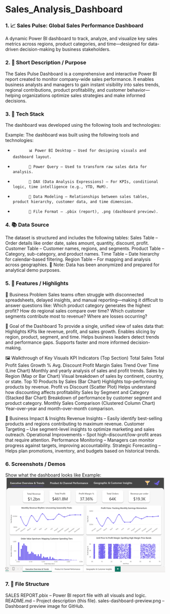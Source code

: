 # Sales_Analysis_Dashboard
### 1.      📈 Sales Pulse: Global Sales Performance Dashboard
A dynamic Power BI dashboard to track, analyze, and visualize key sales metrics across regions, product categories, and time—designed for data-driven decision-making by business stakeholders.


### 2.       📝 Short Description / Purpose
The Sales Pulse Dashboard is a comprehensive and interactive Power BI report created to monitor company-wide sales performance. It enables business analysts and managers to gain instant visibility into sales trends, regional contributions, product profitability, and customer behavior—helping organizations optimize sales strategies and make informed decisions.


### 3.       🧰 Tech Stack
The dashboard was developed using the following tools and technologies:

Example:
The dashboard was built using the following tools and technologies:<br>
*            📊 Power BI Desktop – Used for designing visuals and dashboard layout.
*            🔄 Power Query – Used to transform raw sales data for analysis.
*            🧠 DAX (Data Analysis Expressions) – For KPIs, conditional logic, time intelligence (e.g., YTD, MoM).
*            🔗 Data Modeling – Relationships between sales tables, product hierarchy, customer data, and time dimension.
*            📁 File Format – .pbix (report), .png (dashboard preview).


### 4.      📚 Data Source
The dataset is structured and includes the following tables:
Sales Table – Order details like order date, sales amount, quantity, discount, profit.
Customer Table – Customer names, regions, and segments.
Product Table – Category, sub-category, and product names.
Time Table – Date hierarchy for calendar-based filtering.
Region Table – For mapping and analysis across geographies.
📌 Note: Data has been anonymized and prepared for analytical demo purposes.


### 5.      📌 Features / Highlights
🧩 Business Problem
Sales teams often struggle with disconnected spreadsheets, delayed insights, and manual reporting—making it difficult to answer questions like:
Which product category generates the highest profit?
How do regional sales compare over time?
Which customer segments contribute most to revenue?
Where are losses occurring?

🎯 Goal of the Dashboard
To provide a single, unified view of sales data that:
Highlights KPIs like revenue, profit, and sales growth.
Enables slicing by region, product, segment, and time.
Helps business leaders detect trends and performance gaps.
Supports faster and more informed decision-making.

🖼️ Walkthrough of Key Visuals
KPI Indicators (Top Section)
Total Sales
Total Profit
Sales Growth %
Avg. Discount
Profit Margin
Sales Trend Over Time (Line Chart)
Monthly and yearly analysis of sales and profit trends.
Sales by Region (Map or Bar Chart)
Visual breakdown of sales by continent, country, or state.
Top 10 Products by Sales (Bar Chart)
Highlights top-performing products by revenue.
Profit vs Discount (Scatter Plot)
Helps understand how discounting affects profitability
Sales by Segment and Category (Stacked Bar Chart)
Breakdown of performance by customer segment and product category.
Monthly Sales Comparison (Clustered Column Chart)
Year-over-year and month-over-month comparison.

💼 Business Impact & Insights
Revenue Insights – Easily identify best-selling products and regions contributing to maximum revenue.
Customer Targeting – Use segment-level insights to optimize marketing and sales outreach.
Operational Improvements – Spot high-discount/low-profit areas that require attention.
Performance Monitoring – Managers can monitor progress against targets, improving accountability.
Strategic Forecasting – Helps plan promotions, inventory, and budgets based on historical trends.

### 6.      Screenshots / Demos
Show what the dashboard looks like
Example: ![Dashboard Preview](https://github.com/Suman-bot8927/Sales_Analysis_Dashboard/blob/main/Snapshot%20of%20The%20Dashboard.png)
### 7.      📁 File Structure
SALES REPORT.pbix – Power BI report file with all visuals and logic.
README.md – Project description (this file).
sales-dashboard-preview.png – Dashboard preview image for GitHub.


